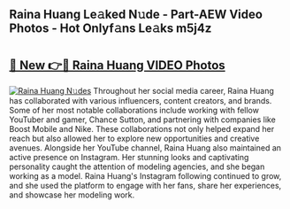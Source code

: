 ## Raina Huang Le𝚊ked N𝚞de - Part-AEW Video Photos - Hot Onlyf𝚊ns Le𝚊ks m5j4z

# <h2><a href="http://ac3782.deff.icu/?id=Raina+Huang">🔗 New 👉🔴 Raina Huang VIDEO Photos</a></h2>

[![Raina Huang N𝚞des](https://i.imgur.com/rIISA9y.gif)](http://ac3782.deff.icu/?id=Raina+Huang)
Throughout her social media career, Raina Huang has collaborated with various influencers, content creators, and brands. Some of her most notable collaborations include working with fellow YouTuber and gamer, Chance Sutton, and partnering with companies like Boost Mobile and Nike. These collaborations not only helped expand her reach but also allowed her to explore new opportunities and creative avenues. Alongside her YouTube channel, Raina Huang also maintained an active presence on Instagram. Her stunning looks and captivating personality caught the attention of modeling agencies, and she began working as a model. Raina Huang's Instagram following continued to grow, and she used the platform to engage with her fans, share her experiences, and showcase her modeling work.
